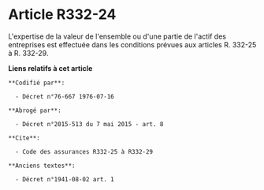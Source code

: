 # Article R332-24

L'expertise de la valeur de l'ensemble ou d'une partie de l'actif des entreprises est effectuée dans les conditions prévues
aux articles R. 332-25 à R. 332-29.

**Liens relatifs à cet article**

	**Codifié par**:

	  - Décret n°76-667 1976-07-16

	**Abrogé par**:

	  - Décret n°2015-513 du 7 mai 2015 - art. 8

	**Cite**:

	  - Code des assurances R332-25 à R332-29

	**Anciens textes**:

	  - Décret n°1941-08-02 art. 1
